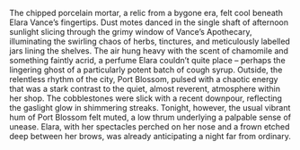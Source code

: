 The chipped porcelain mortar, a relic from a bygone era, felt cool beneath Elara Vance’s fingertips. Dust motes danced in the single shaft of afternoon sunlight slicing through the grimy window of Vance’s Apothecary, illuminating the swirling chaos of herbs, tinctures, and meticulously labelled jars lining the shelves.  The air hung heavy with the scent of chamomile and something faintly acrid, a perfume Elara couldn’t quite place – perhaps the lingering ghost of a particularly potent batch of cough syrup.  Outside, the relentless rhythm of the city, Port Blossom, pulsed with a chaotic energy that was a stark contrast to the quiet, almost reverent, atmosphere within her shop.  The cobblestones were slick with a recent downpour, reflecting the gaslight glow in shimmering streaks.  Tonight, however, the usual vibrant hum of Port Blossom felt muted, a low thrum underlying a palpable sense of unease.  Elara, with her spectacles perched on her nose and a frown etched deep between her brows, was already anticipating a night far from ordinary.
